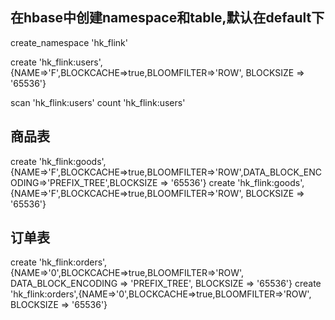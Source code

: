 

## 在hbase中创建namespace和table,默认在default下
create_namespace 'hk_flink'

create 'hk_flink:users',{NAME=>'F',BLOCKCACHE=>true,BLOOMFILTER=>'ROW', BLOCKSIZE => '65536'}

scan 'hk_flink:users'
count 'hk_flink:users'



## 商品表
create 'hk_flink:goods',{NAME=>'F',BLOCKCACHE=>true,BLOOMFILTER=>'ROW',DATA_BLOCK_ENCODING=>'PREFIX_TREE',BLOCKSIZE => '65536'}
create 'hk_flink:goods',{NAME=>'F',BLOCKCACHE=>true,BLOOMFILTER=>'ROW', BLOCKSIZE => '65536'}


## 订单表
create 'hk_flink:orders',{NAME=>'0',BLOCKCACHE=>true,BLOOMFILTER=>'ROW', DATA_BLOCK_ENCODING => 'PREFIX_TREE', BLOCKSIZE => '65536'}
create 'hk_flink:orders',{NAME=>'0',BLOCKCACHE=>true,BLOOMFILTER=>'ROW', BLOCKSIZE => '65536'}


